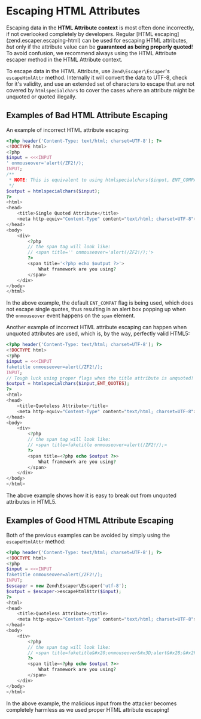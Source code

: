 # Escaping HTML Attributes

Escaping data in the **HTML Attribute context** is most often done incorrectly, if not overlooked
completely by developers. Regular \[HTML escaping\](zend.escaper.escaping-html) can be used for
escaping HTML attributes, *but* only if the attribute value can be **guaranteed as being properly
quoted**! To avoid confusion, we recommend always using the HTML Attribute escaper method in the
HTML Attribute context.

To escape data in the HTML Attribute, use `Zend\Escaper\Escaper`'s `escapeHtmlAttr` method.
Internally it will convert the data to UTF-8, check for it's validity, and use an extended set of
characters to escape that are not covered by `htmlspecialchars` to cover the cases where an
attribute might be unquoted or quoted illegally.

## Examples of Bad HTML Attribute Escaping

An example of incorrect HTML attribute escaping:

```php
<?php header('Content-Type: text/html; charset=UTF-8'); ?>
<!DOCTYPE html>
<?php
$input = <<<INPUT
' onmouseover='alert(/ZF2!/);
INPUT;
/**
 * NOTE: This is equivalent to using htmlspecialchars($input, ENT_COMPAT)
 */
$output = htmlspecialchars($input);
?>
<html>
<head>
    <title>Single Quoted Attribute</title>
    <meta http-equiv="Content-Type" content="text/html; charset=UTF-8">
</head>
<body>
    <div>
        <?php 
        // the span tag will look like:
        // <span title='' onmouseover='alert(/ZF2!/);'>
        ?>
        <span title='<?php echo $output ?>'>
            What framework are you using?
        </span>
    </div>
</body>
</html>
```

In the above example, the default `ENT_COMPAT` flag is being used, which does not escape single
quotes, thus resulting in an alert box popping up when the `onmouseover` event happens on the `span`
element.

Another example of incorrect HTML attribute escaping can happen when unquoted attributes are used,
which is, by the way, perfectly valid HTML5:

```php
<?php header('Content-Type: text/html; charset=UTF-8'); ?>
<!DOCTYPE html>
<?php
$input = <<<INPUT
faketitle onmouseover=alert(/ZF2!/);
INPUT;
// Tough luck using proper flags when the title attribute is unquoted!
$output = htmlspecialchars($input,ENT_QUOTES);
?>
<html>
<head>
    <title>Quoteless Attribute</title>
    <meta http-equiv="Content-Type" content="text/html; charset=UTF-8">
</head>
<body>
    <div>
        <?php 
        // the span tag will look like:
        // <span title=faketitle onmouseover=alert(/ZF2!/);>
        ?>
        <span title=<?php echo $output ?>>
            What framework are you using?
        </span>
    </div>
</body>
</html>
```

The above example shows how it is easy to break out from unquoted attributes in HTML5.

## Examples of Good HTML Attribute Escaping

Both of the previous examples can be avoided by simply using the `escapeHtmlAttr` method:

```php
<?php header('Content-Type: text/html; charset=UTF-8'); ?>
<!DOCTYPE html>
<?php
$input = <<<INPUT
faketitle onmouseover=alert(/ZF2!/);
INPUT;
$escaper = new Zend\Escaper\Escaper('utf-8');
$output = $escaper->escapeHtmlAttr($input);
?>
<html>
<head>
    <title>Quoteless Attribute</title>
    <meta http-equiv="Content-Type" content="text/html; charset=UTF-8">
</head>
<body>
    <div>
        <?php 
        // the span tag will look like:
        // <span title=faketitle&#x20;onmouseover&#x3D;alert&#x28;&#x2F;ZF2&#x21;&#x2F;&#x29;&#x3B;>
        ?>
        <span title=<?php echo $output ?>>
            What framework are you using?
        </span>
    </div>
</body>
</html>
```

In the above example, the malicious input from the attacker becomes completely harmless as we used
proper HTML attribute escaping!
